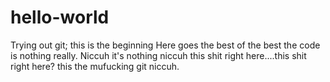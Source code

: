 # hello-world
Trying out git; this is the beginning
Here goes the best of the best the code is nothing really. Niccuh it's nothing niccuh this shit right here....this shit right here?
this the mufucking git niccuh. 
